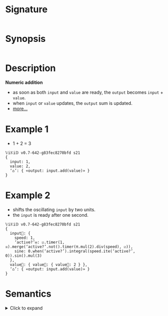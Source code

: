 # Signature
```vikid-signature
```

# Synopsis
```vikid-synopsis
```

# Description
__Numeric addition__
- as soon as both `input` and `value` are ready, the `output` becomes `input` + `value`.
- when `input` or `value` updates, the `output` sum is updated.
- [more...](https://en.wikipedia.org/wiki/Addition)

# Example 1
- 1 + 2 = 3
```vikid-script
𝕍i𝕂i𝔻 v0.7-642-g83fec8270bfd s21
{
  input: 1,
  value: 2,
  ‘⌂’: { «output: input.add(value)» }
}
```

# Example 2
- shifts the oscillating `input` by two units.
- the `input` is ready after one second.

```vikid-script
𝕍i𝕂i𝔻 v0.7-642-g83fec8270bfd s21
{
  input📡: { 
    speed: 1,
    ‘active?’✉: ☑.timer(1, ☒).merge(‘active?’.not().timer(π.mul(2).div(speed), ☑)),
    sine: 0.when(‘active?’).integral(speed.ite(‘active?’, 0)).sin().mul(3)
  },
  value📡: { value📡: { value📡: 2 } },
  ‘⌂’: { «output: input.add(value)» }
}
```

# Semantics
<details>
    <summary>Click to expand</summary>

```julia
# The following pseudo code is a mathematical way 
# to exactly describe the behavior of this ViKiD function.

# "add" is a pure operator: when applying a given set of parameters, the output is always the same.
input.add(value) = input.pure(+, value)

# In ViKiD, every parameter is a signal.
#
# Intuitively, a signal is a variable that has a value and timestamp.
# The variable might not be "ready" yet; then it is "pending" aka uninitialized.
# E.g. the result of an exam is not known before it is graded; the result is "pending".
#
# Mathematically, a signal is a sequence of (Value,Timestamp) pairs, written as V@T.
# The first pair is always pending = ⊥ @ 0, where ⊥ = 'undefined'.
# The timestamp of all other pairs is monotonically increasing.
signal = [ ⊥ @ 0, V0 @ T0, V1 @ T1, ... ] where ∀ i > 0: Ti > 0 and Ti > T(i-1)

# A signal sampled at a timestamp Ts is the pair 
# with stamp closest to Ts but not larger than Ts.
#
# Intuitively, you get back the value and timestamp most recent to Ts
signal.at(Ts) = Vi @ Ti where ∀ j ≤ i: Tj <= Ts and ∀ j > i: Tj > Ts

# In ViKID, every pure operator has the following reactive behavior.
input.pure(operator, value).at(Ts) = V0.operator(V1) @ T0.max(T1) if ready else pending
                                     where V0 @ T0 = input.at(Ts)
                                           V1 @ T1 = value.at(Ts)
                                           ready    = T0 > 0 and T1 > 0
                                           pending  = ⊥ @ 0
```

See also: [pure function](https://en.wikipedia.org/wiki/Pure_function)

</details>
